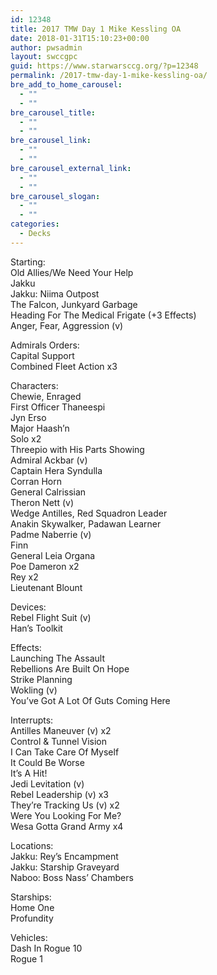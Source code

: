 ```yaml
---
id: 12348
title: 2017 TMW Day 1 Mike Kessling OA
date: 2018-01-31T15:10:23+00:00
author: pwsadmin
layout: swccgpc
guid: https://www.starwarsccg.org/?p=12348
permalink: /2017-tmw-day-1-mike-kessling-oa/
bre_add_to_home_carousel:
  - ""
  - ""
bre_carousel_title:
  - ""
  - ""
bre_carousel_link:
  - ""
  - ""
bre_carousel_external_link:
  - ""
  - ""
bre_carousel_slogan:
  - ""
  - ""
categories:
  - Decks
---
```

Starting:  
Old Allies/We Need Your Help  
Jakku  
Jakku: Niima Outpost  
The Falcon, Junkyard Garbage  
Heading For The Medical Frigate (+3 Effects)  
Anger, Fear, Aggression (v)

Admirals Orders:  
Capital Support  
Combined Fleet Action x3

Characters:  
Chewie, Enraged  
First Officer Thaneespi  
Jyn Erso  
Major Haash’n  
Solo x2  
Threepio with His Parts Showing  
Admiral Ackbar (v)  
Captain Hera Syndulla  
Corran Horn  
General Calrissian  
Theron Nett (v)  
Wedge Antilles, Red Squadron Leader  
Anakin Skywalker, Padawan Learner  
Padme Naberrie (v)  
Finn  
General Leia Organa  
Poe Dameron x2  
Rey x2  
Lieutenant Blount

Devices:  
Rebel Flight Suit (v)  
Han’s Toolkit

Effects:  
Launching The Assault  
Rebellions Are Built On Hope  
Strike Planning  
Wokling (v)  
You’ve Got A Lot Of Guts Coming Here

Interrupts:  
Antilles Maneuver (v) x2  
Control & Tunnel Vision  
I Can Take Care Of Myself  
It Could Be Worse  
It’s A Hit!  
Jedi Levitation (v)  
Rebel Leadership (v) x3  
They’re Tracking Us (v) x2  
Were You Looking For Me?  
Wesa Gotta Grand Army x4

Locations:  
Jakku: Rey’s Encampment  
Jakku: Starship Graveyard  
Naboo: Boss Nass’ Chambers

Starships:  
Home One  
Profundity

Vehicles:  
Dash In Rogue 10  
Rogue 1